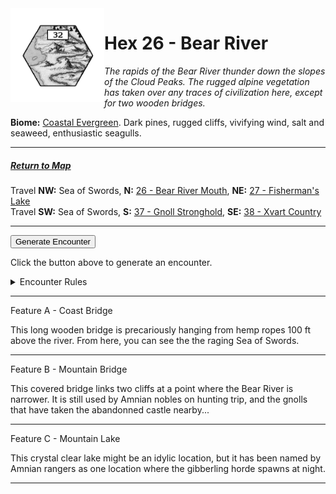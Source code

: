 
<img align="left" width=150px src="/images/Hexes/hex32.png">
<h1>Hex 26 - Bear River</h1>

*The rapids of the Bear River thunder down the slopes of the Cloud Peaks. The rugged alpine vegetation has taken over any traces of civilization here, except for two wooden bridges.*

**Biome:** <u>Coastal Evergreen</u>. Dark pines, rugged cliffs, vivifying wind, salt and seaweed, enthusiastic seagulls.

---

##### [Return to Map](https://saltygoo.github.io/2024/12/31/BGHex/)
Travel **NW:** Sea of Swords, **N:** [26 - Bear River Mouth](/pages/BaldurHex/26-BearMouth), **NE:** [27 - Fisherman's Lake](/pages/BaldurHex/27-Lake)<br>
Travel **SW:** Sea of Swords, **S:** [37 - Gnoll Stronghold](/pages/BaldurHex/37-Gnoll), **SE:** [38 - Xvart Country](/pages/BaldurHex/38-Xvart)

 ---
 
<button id="generateText" >Generate Encounter</button> <br>

<span class="grey" id="result" style="height: 75px;"> Click the button above to generate an encounter. </span>

<details markdown="1">
<summary>Encounter Rules</summary>
Generate an encounter the first time the party goes to one of this hex's features and every 12 hours. Encounters can happen on the way to the location or at the destination. If an encounter would happen while the party rests, good survival skills while setting up camp make the encounter happen after the full rest is completed. Search the [Baldur's Gate Wiki](https://baldursgate.fandom.com/wiki/Baldur%27s_Gate_Wiki) for informations on named NPC. Do not hesitate to replace any named NPC by one the players have already met from time to time! It makes for a better story.
</details>

 ---

<span class="blacktitle"> Feature A - Coast Bridge</span>

This long wooden bridge is precariously hanging from hemp ropes 100 ft above the river. From here, you can see the the raging Sea of Swords.

---

<span class="blacktitle"> Feature B - Mountain Bridge</span>

This covered bridge links two cliffs at a point where the Bear River is narrower. It is still used by Amnian nobles on hunting trip, and the gnolls that have taken the abandonned castle nearby...

---

<span class="blacktitle"> Feature C - Mountain Lake</span>

This crystal clear lake might be an idylic location, but it has been named by Amnian rangers as one location where the gibberling horde spawns at night.

---

<script>
    const climate1 = "Coast";
    const climate2 = "Evergreen";
</script>
<script src="/scripts/BGencounter.js"></script>
